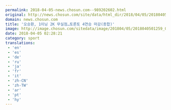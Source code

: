 ```yaml
---
permalink: 2018-04-05-news.chosun.com--989202602.html
original: http://news.chosun.com/site/data/html_dir/2018/04/05/2018040501322.html
domain: news.chosun.com
title: '오승환, 1이닝 2K 무실점…토론토 4연승 마감(종합)'
image: http://image.chosun.com/sitedata/image/201804/05/2018040501259_0.jpg
date: 2018-04-05 02:28:21
category: sport
translations: 
 - 'en'
 - 'es'
 - 'de'
 - 'ru'
 - 'ja'
 - 'fr'
 - 'it'
 - 'zh-CN'
 - 'zh-TW'
 - 'ar'
 - 'pt'
 - 'hy'
---
```


